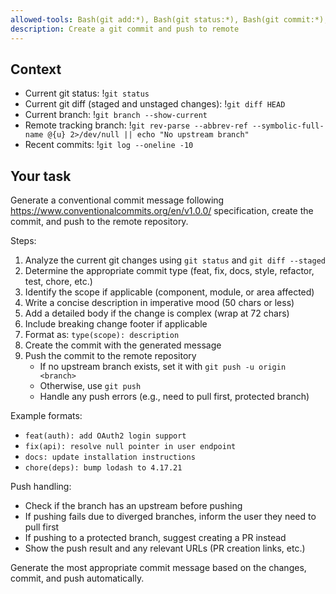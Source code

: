 ```yaml
---
allowed-tools: Bash(git add:*), Bash(git status:*), Bash(git commit:*), Bash(git push:*), Bash(git branch:*), Bash(git log:*), Bash(git remote:*), Bash(git rev-parse:*)
description: Create a git commit and push to remote
---
```


## Context

- Current git status: !`git status`
- Current git diff (staged and unstaged changes): !`git diff HEAD`
- Current branch: !`git branch --show-current`
- Remote tracking branch: !`git rev-parse --abbrev-ref --symbolic-full-name @{u} 2>/dev/null || echo "No upstream branch"`
- Recent commits: !`git log --oneline -10`

## Your task

Generate a conventional commit message following https://www.conventionalcommits.org/en/v1.0.0/ specification, create the commit, and push to the remote repository.

Steps:

1. Analyze the current git changes using `git status` and `git diff --staged`
2. Determine the appropriate commit type (feat, fix, docs, style, refactor, test, chore, etc.)
3. Identify the scope if applicable (component, module, or area affected)
4. Write a concise description in imperative mood (50 chars or less)
5. Add a detailed body if the change is complex (wrap at 72 chars)
6. Include breaking change footer if applicable
7. Format as: `type(scope): description`
8. Create the commit with the generated message
9. Push the commit to the remote repository
   - If no upstream branch exists, set it with `git push -u origin <branch>`
   - Otherwise, use `git push`
   - Handle any push errors (e.g., need to pull first, protected branch)

Example formats:

- `feat(auth): add OAuth2 login support`
- `fix(api): resolve null pointer in user endpoint`
- `docs: update installation instructions`
- `chore(deps): bump lodash to 4.17.21`

Push handling:

- Check if the branch has an upstream before pushing
- If pushing fails due to diverged branches, inform the user they need to pull first
- If pushing to a protected branch, suggest creating a PR instead
- Show the push result and any relevant URLs (PR creation links, etc.)

Generate the most appropriate commit message based on the changes, commit, and push automatically.
